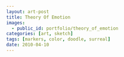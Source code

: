 ```yaml
---
layout: art-post
title: Theory Of Emotion
images:
  - public_id: portfolio/theory_of_emotion
categories: [art, sketch]
tags: [markers, color, doodle, surreal]
date: 2010-04-10
---
```

